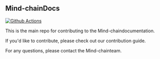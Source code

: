 ## Mind-chainDocs

[![Github Actions](https://github.com/Mind-chain/Mind-chain-docs/actions/workflows/pages.yml/badge.svg)](https://github.com/Mind-chain/Mind-chain-docs/actions/workflows/pages.yml)

This is the main repo for contributing to the Mind-chaindocumentation.

If you'd like to contribute, please check out our contribution guide.

For any questions, please contact the Mind-chainteam.
